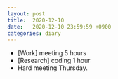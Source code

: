 ```yaml
---
layout: post
title:  2020-12-10
date:   2020-12-10 23:59:59 +0900
categories: diary
---
```


- [Work] meeting 5 hours
- [Research] coding 1 hour
- Hard meeting Thursday.
